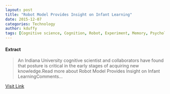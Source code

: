 ```yaml
---
layout: post
title: "Robot Model Provides Insight on Infant Learning"
date: 2015-12-07
categories: Technology
author: kduffy
tags: [Cognitive science, Cognition, Robot, Experiment, Memory, Psychology, Thought, Behavioural sciences, Phenomenology, Epistemology, Neuropsychology, Neuropsychological assessment, Psychological concepts, Emergence, Neuroscience, Nervous system, Mental processes, Applied psychology, neuropsychology]
---
```





#### Extract
>An Indiana University cognitive scientist and collaborators have found that posture is critical in the early stages of acquiring new knowledge.Read more about Robot Model Provides Insight on Infant LearningComments...



[Visit Link](http://www.pddnet.com/news/2015/03/robot-model-provides-insight-infant-learning)


